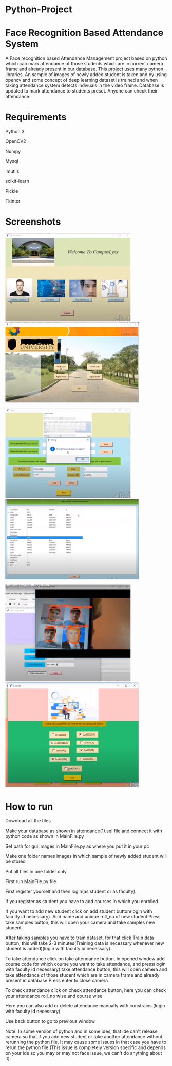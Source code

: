 # Python-Project

# Face Recognition Based Attendance System
A Face recognition based Attendance Management project based on python which can mark attendance of those students which are in current camera 
frame and already present in our database. This project uses many python libraries. An sample of images of newly added student is taken and 
by using opencv and some concept of deep learning dataset is trained and when taking attendance system detects indivuals in the video frame. 
Database is updated to mark attendance to students preset. Anyone can check their attendance.

# Requirements
Python 3

OpenCV2

Numpy

Mysql

imutils

scikit-learn

Pickle

Tkinter

# Screenshots
<p float="left">
  <img src="Images%20for%20Gui/Screenshot%20(103).png" width="390" />
  <img src="Images%20for%20Gui/Screenshot%20(105).png" width="415"  height="250" />
</p>
<p float="left">
  <img src="Images%20for%20Gui/Screenshot%20(107).png" width="390" />
  <img src="Images%20for%20Gui/Screenshot%20(106).png" width="415" height="250" />
</p> 
<p float="left">
  <img src="Images%20for%20Gui/Screenshot%20(108).png" width="390" height="300"/>
  <img src="Images%20for%20Gui/Screenshot%20(109).png" width="415"  />
</p>


# How to run
Download all the files

Make your database as shown in attendance(1).sql file and connect it with python code as shown in MainFile.py

Set path for gui images in MainFile.py as where you put it in your pc

Make one folder names images in which sample of newly added student will be stored

Put all files in one folder only

First run MainFile.py file

First register yourself and then login(as student or as faculty).

If you register as student you have to add courses in which you enrolled. 

If you want to add new student click on add student button(login with faculty id necessary).
Add name and unique roll_no of new student
Press take samples button, this will open your camera and take samples new student

After taking samples you have to train dataset, for that click Train data button, this will take 2-3 minutes(Training data is necessary whenever new student is added)(login with faculty id necessary).

To take attendance click on take attendance button, In opened window add course code for which course you want to take attendance, and press(login with faculty id necessary)
take attendance button, this will open camera and take attendance of those student which are in camera frame and already present in database
Press enter to close camera

To check attendance click on check attendance button, here you can check your attendance roll_no wise and course wise

Here you can also add or delete attendance manually with constrains.(login with faculty id necessary)

Use back button to go to previous window

Note: In some version of python and in some ides, that ide can't release camera so that if you add new student or take another attendance
without rerunning the python file. It may cause some issues in that case you have to rerun the python file.(This issue is completely version
specific and depends on your ide so you may or may not face issue, we can't do anything about it). 

